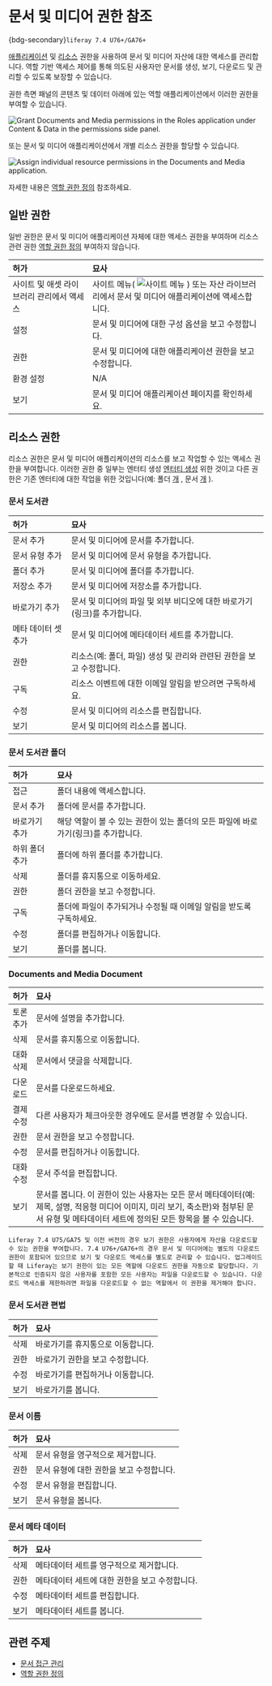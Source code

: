 # 문서 및 미디어 권한 참조

{bdg-secondary}`liferay 7.4 U76+/GA76+`

[애플리케이션](#general-permissions) 및 [리소스](#resource-permissions) 권한을 사용하여 문서 및 미디어 자산에 대한 액세스를 관리합니다. 역할 기반 액세스 제어를 통해 의도된 사용자만 문서를 생성, 보기, 다운로드 및 관리할 수 있도록 보장할 수 있습니다.

권한 측면 패널의 콘텐츠 및 데이터 아래에 있는 역할 애플리케이션에서 이러한 권한을 부여할 수 있습니다.

![Grant Documents and Media permissions in the Roles application under Content & Data in the permissions side panel.](./documents-and-media-permissions-reference/images/01.png)

또는 문서 및 미디어 애플리케이션에서 개별 리소스 권한을 할당할 수 있습니다.

![Assign individual resource permissions in the Documents and Media application.](./documents-and-media-permissions-reference/images/02.png)

자세한 내용은 [역할 권한 정의](../../../../users-and-permissions/roles-and-permissions/defining-role-permissions.md) 참조하세요.

## 일반 권한

일반 권한은 문서 및 미디어 애플리케이션 자체에 대한 액세스 권한을 부여하며 리소스 관련 권한 [역할 권한 정의](#resource-permissions) 부여하지 않습니다.

| 허가                      | 묘사                                                                                                                      |
| :---------------------- | :---------------------------------------------------------------------------------------------------------------------- |
| 사이트 및 애셋 라이브러리 관리에서 액세스 | 사이트 메뉴( ![사이트 메뉴](../../../../images/icon-product-menu.png) ) 또는 자산 라이브러리에서 문서 및 미디어 애플리케이션에 액세스합니다. |
| 설정                      | 문서 및 미디어에 대한 구성 옵션을 보고 수정합니다.                                                                                           |
| 권한                      | 문서 및 미디어에 대한 애플리케이션 권한을 보고 수정합니다.                                                                                       |
| 환경 설정                   | N/A                                                                                                                     |
| 보기                      | 문서 및 미디어 애플리케이션 페이지를 확인하세요.                                                                                             |

## 리소스 권한

리소스 권한은 문서 및 미디어 애플리케이션의 리소스를 보고 작업할 수 있는 액세스 권한을 부여합니다. 이러한 권한 중 일부는 엔터티 생성 [엔터티 생성](#documents) 위한 것이고 다른 권한은 기존 엔터티에 대한 작업을 위한 것입니다(예: 폴더 [개](#documents-folder) , 문서 [개](#document) ).

### 문서 도서관

| 허가          | 묘사                                                            |
| :---------- | :------------------------------------------------------------ |
| 문서 추가       | 문서 및 미디어에 문서를 추가합니다.                                          |
| 문서 유형 추가    | 문서 및 미디어에 문서 유형을 추가합니다.                                       |
| 폴더 추가       | 문서 및 미디어에 폴더를 추가합니다.                                          |
| 저장소 추가      | 문서 및 미디어에 저장소를 추가합니다.                                         |
| 바로가기 추가     | 문서 및 미디어의 파일 및 외부 비디오에 대한 바로가기(링크)를 추가합니다. |
| 메타 데이터 셋 추가 | 문서 및 미디어에 메타데이터 세트를 추가합니다.                                    |
| 권한          | 리소스(예: 폴더, 파일) 생성 및 관리와 관련된 권한을 보고 수정합니다.  |
| 구독          | 리소스 이벤트에 대한 이메일 알림을 받으려면 구독하세요.                               |
| 수정          | 문서 및 미디어의 리소스를 편집합니다.                                         |
| 보기          | 문서 및 미디어의 리소스를 봅니다.                                           |

### 문서 도서관 폴더

| 허가       | 묘사                                                                  |
| :------- | :------------------------------------------------------------------ |
| 접근       | 폴더 내용에 액세스합니다.                                                      |
| 문서 추가    | 폴더에 문서를 추가합니다.                                                      |
| 바로가기 추가  | 해당 역할이 볼 수 있는 권한이 있는 폴더의 모든 파일에 바로가기(링크)를 추가합니다. |
| 하위 폴더 추가 | 폴더에 하위 폴더를 추가합니다.                                                   |
| 삭제       | 폴더를 휴지통으로 이동하세요.                                                    |
| 권한       | 폴더 권한을 보고 수정합니다.                                                    |
| 구독       | 폴더에 파일이 추가되거나 수정될 때 이메일 알림을 받도록 구독하세요.                              |
| 수정       | 폴더를 편집하거나 이동합니다.                                                    |
| 보기       | 폴더를 봅니다.                                                            |

### Documents and Media Document

| 허가    | 묘사                                                                                                                                    |
| :---- | :------------------------------------------------------------------------------------------------------------------------------------ |
| 토론 추가 | 문서에 설명을 추가합니다.                                                                                                                        |
| 삭제    | 문서를 휴지통으로 이동합니다.                                                                                                                      |
| 대화 삭제 | 문서에서 댓글을 삭제합니다.                                                                                                                       |
| 다운로드  | 문서를 다운로드하세요.                                                                                                                          |
| 결제 수정 | 다른 사용자가 체크아웃한 경우에도 문서를 변경할 수 있습니다.                                                                                                    |
| 권한    | 문서 권한을 보고 수정합니다.                                                                                                                      |
| 수정    | 문서를 편집하거나 이동합니다.                                                                                                                      |
| 대화 수정 | 문서 주석을 편집합니다.                                                                                                                         |
| 보기    | 문서를 봅니다. 이 권한이 있는 사용자는 모든 문서 메타데이터(예: 제목, 설명, 적응형 미디어 이미지, 미리 보기, 축소판)와 첨부된 문서 유형 및 메타데이터 세트에 정의된 모든 항목을 볼 수 있습니다. |

```{important}
Liferay 7.4 U75/GA75 및 이전 버전의 경우 보기 권한은 사용자에게 자산을 다운로드할 수 있는 권한을 부여합니다. 7.4 U76+/GA76+의 경우 문서 및 미디어에는 별도의 다운로드 권한이 포함되어 있으므로 보기 및 다운로드 액세스를 별도로 관리할 수 있습니다. 업그레이드할 때 Liferay는 보기 권한이 있는 모든 역할에 다운로드 권한을 자동으로 할당합니다. 기본적으로 인증되지 않은 사용자를 포함한 모든 사용자는 파일을 다운로드할 수 있습니다. 다운로드 액세스를 제한하려면 파일을 다운로드할 수 없는 역할에서 이 권한을 제거해야 합니다.
```

### 문서 도서관 편법

| 허가 | 묘사                 |
| :- | :----------------- |
| 삭제 | 바로가기를 휴지통으로 이동합니다. |
| 권한 | 바로가기 권한을 보고 수정합니다. |
| 수정 | 바로가기를 편집하거나 이동합니다. |
| 보기 | 바로가기를 봅니다.         |

### 문서 이름

| 허가 | 묘사                      |
| :- | :---------------------- |
| 삭제 | 문서 유형을 영구적으로 제거합니다.     |
| 권한 | 문서 유형에 대한 권한을 보고 수정합니다. |
| 수정 | 문서 유형을 편집합니다.           |
| 보기 | 문서 유형을 봅니다.             |

### 문서 메타 데이터

| 허가 | 묘사                         |
| :- | :------------------------- |
| 삭제 | 메타데이터 세트를 영구적으로 제거합니다.     |
| 권한 | 메타데이터 세트에 대한 권한을 보고 수정합니다. |
| 수정 | 메타데이터 세트를 편집합니다.           |
| 보기 | 메타데이터 세트를 봅니다.             |

## 관련 주제

* [문서 접근 관리](./permissions-and-documents.md)
* [역할 권한 정의](../../../../users-and-permissions/roles-and-permissions/defining-role-permissions.md)
